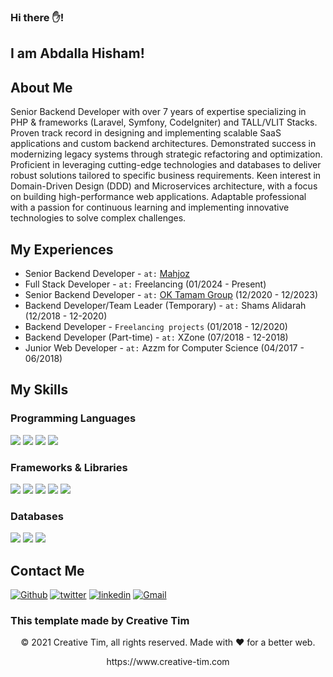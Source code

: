 ### Hi there ✋!  
## I am Abdalla Hisham!

## About Me
Senior Backend Developer with over 7 years of expertise specializing in PHP & frameworks (Laravel, Symfony, CodeIgniter) and TALL/VLIT Stacks. Proven track record in designing and implementing scalable SaaS applications and custom backend architectures.
Demonstrated success in modernizing legacy systems through strategic refactoring and optimization. Proficient in leveraging cutting-edge technologies and databases to deliver robust solutions tailored to specific business requirements.
Keen interest in Domain-Driven Design (DDD) and Microservices architecture, with a focus on building high-performance web applications. Adaptable professional with a passion for continuous learning and implementing innovative technologies to solve complex challenges.

## My Experiences
- Senior Backend Developer - `at:` [Mahjoz](https://mahjoz.io/en/mahjoz-online-booking-system)
- Full Stack Developer - `at:` Freelancing (01/2024 - Present)
- Senior Backend Developer - `at:` [OK Tamam Group](https://oktamam.com/en/) (12/2020 - 12/2023)
- Backend Developer/Team Leader (Temporary) - `at:` Shams Alidarah (12/2018 - 12-2020)
- Backend Developer - `Freelancing projects` (01/2018 - 12/2020)
- Backend Developer (Part-time) - `at:` XZone (07/2018 - 12-2018)
- Junior Web Developer - `at:` Azzm for Computer Science (04/2017 - 06/2018)

## My Skills

### Programming Languages
<p>
    <img src="https://img.shields.io/badge/PHP-777BB4?style=for-the-badge&logo=php&logoColor=white" />
    <img src="https://img.shields.io/badge/Go-00ADD8?style=for-the-badge&logo=go&logoColor=white" />
    <img src="https://img.shields.io/badge/Ruby-CC342D?style=for-the-badge&logo=ruby&logoColor=white" />
    <img src="https://img.shields.io/badge/JavaScript-323330?style=for-the-badge&logo=javascript&logoColor=F7DF1E" />
</p>

### Frameworks & Libraries
<p>
  <img src="https://img.shields.io/badge/Laravel-FF2D20?style=for-the-badge&logo=laravel&logoColor=white" />
  <img src="https://img.shields.io/badge/Ruby_on_Rails-CC0000?style=for-the-badge&logo=ruby-on-rails&logoColor=white" />
  <img src="https://img.shields.io/badge/Vue.js-35495E?style=for-the-badge&logo=vuedotjs&logoColor=4FC08D" />
  <img src="https://img.shields.io/badge/Tailwind_CSS-38B2AC?style=for-the-badge&logo=tailwind-css&logoColor=white" />
  <img src="https://img.shields.io/badge/jQuery-0769AD?style=for-the-badge&logo=jquery&logoColor=white" />
</p>

### Databases
<p>
  <img src="https://img.shields.io/badge/MySQL-00000F?style=for-the-badge&logo=mysql&logoColor=white" />
  <img src="https://img.shields.io/badge/PostgreSQL-316192?style=for-the-badge&logo=postgresql&logoColor=white" />
  <img src="https://img.shields.io/badge/SQLite-07405E?style=for-the-badge&logo=sqlite&logoColor=white" />
</p>

## Contact Me

[<img alt="Github" src="https://img.shields.io/badge/GitHub-%2312100E.svg?&style=for-the-badge&logo=Github&logoColor=white" />](https://github.com/abdallahisham) [<img alt="twitter" src="https://img.shields.io/badge/twitter-%231DA1F2.svg?&style=for-the-badge&logo=twitter&logoColor=white" />](https://twitter.com/abdallacoder) [<img alt="linkedin" src="https://img.shields.io/badge/linkedin-%230077B5.svg?&style=for-the-badge&logo=linkedin&logoColor=white" />](https://www.linkedin.com/in/abdallahisham) 
[<img alt="Gmail" src="https://img.shields.io/badge/Gmail-D14836?style=for-the-badge&logo=gmail&logoColor=white" />](mailto:abdallaprogrammer@gmail.com)

### This template made by Creative Tim
<p align="center"> © 2021 Creative Tim, all rights reserved. Made with ❤️ for a better web. </p>
<p align="center">
https://www.creative-tim.com
</p>
